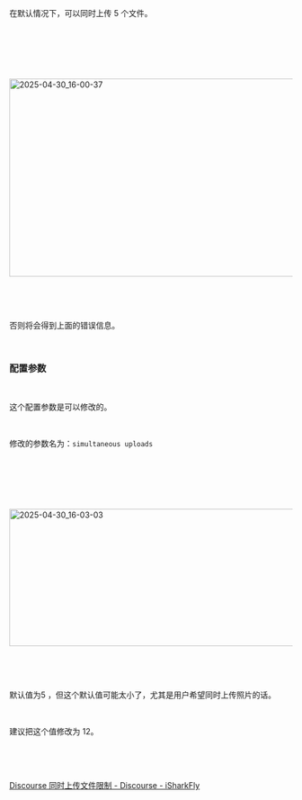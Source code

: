 <p>在默认情况下，可以同时上传 5 个文件。</p> <br><p></p> <br><p></p> <br><p class="img-center"><a href="https://cdn.isharkfly.com/com-isharkfly-www/discourse-uploads/original/3X/c/9/c9c6cc1915e0ea4ad4d5b2f56c97f4d2afa12a66.jpeg" rel="nofollow"><img alt="2025-04-30_16-00-37" height="352" src="https://i-blog.csdnimg.cn/img_convert/e73d19f236fdb092a81c2921ddb02853.jpeg" width="690" /></a></p> <br><p></p> <br><p>否则将会得到上面的错误信息。</p> <br><h3>配置参数</h3> <br><p>这个配置参数是可以修改的。</p> <br><p>修改的参数名为：<code>simultaneous uploads</code></p> <br><p></p> <br><p></p> <br><p class="img-center"><a href="https://cdn.isharkfly.com/com-isharkfly-www/discourse-uploads/original/3X/8/a/8a1dd218cbf1c8e6fecb3d8aa4f374190d843279.jpeg" rel="nofollow"><img alt="2025-04-30_16-03-03" height="244" src="https://i-blog.csdnimg.cn/img_convert/489238c82b5099b6bf763af61e3b3bc3.jpeg" width="690" /></a></p> <br><p></p> <br><p>默认值为5 ，但这个默认值可能太小了，尤其是用户希望同时上传照片的话。</p> <br><p>建议把这个值修改为 12。</p> <br><p></p> <br><p><a href="https://www.isharkfly.com/t/discourse/17264" rel="nofollow" title="Discourse 同时上传文件限制 - Discourse - iSharkFly">Discourse 同时上传文件限制 - Discourse - iSharkFly</a></p>
